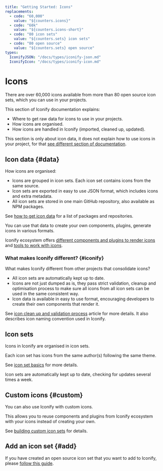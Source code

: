 ```yaml
title: "Getting Started: Icons"
replacements:
  - code: "60,000"
    value: "${counters.icons}"
  - code: "60k"
    value: "${counters.icons-short}"
  - code: "80 icon sets"
    value: "${counters.sets} icon sets"
  - code: "80 open source"
    value: "${counters.sets} open source"
types:
  IconifyJSON: "/docs/types/iconify-json.md"
  IconifyIcon: "/docs/types/iconify-icon.md"
```

# Icons

There are over 60,000 icons available from more than 80 open source icon sets, which you can use in your projects.

This section of Iconify documentation explains:

- Where to get raw data for icons to use in your projects.
- How icons are organised.
- How icons are handled in Iconify (imported, cleaned up, updated).

This section is only about icon data, it does not explain how to use icons in your project,
for that [see different section of documentation](/docs/usage/index.md).

## Icon data {#data}

How icons are organised:

- Icons are grouped in icon sets. Each icon set contains icons from the same source.
- Icon sets are exported in easy to use JSON format, which includes icons and extra metadata.
- All icon sets are stored in one main GitHub repository, also available as NPM packages.

See [how to get icon data](./icon-data.md) for a list of packages and repositories.

You can use that data to create your own components, plugins, generate icons in various formats.

Iconify ecosystem offers [different components and plugins to render icons](/docs/usage/index.md) and [tools to work with icons](/docs/tools/index.md).

### What makes Iconify different? {#iconify}

What makes Iconify different from other projects that consolidate icons?

- All icon sets are automatically kept up to date.
- Icons are not just dumped as is, they pass strict validation, cleanup and optimisation process to make sure all icons from all icon sets can be used in the same consistent way.
- Icon data is available in easy to use format, encouraging developers to create their own components that render it.

See [icon clean up and validation process](./icon-basics.md) article for more details. It also describes icon naming convention used in Iconify.

## Icon sets

Icons in Iconify are organised in icon sets.

Each icon set has icons from the same author(s) following the same theme.

See [icon set basics](./icon-set-basics.md) for more details.

Icon sets are automatically kept up to date, checking for updates several times a week.

## Custom icons {#custom}

You can also use Iconify with custom icons.

This allows you to reuse components and plugins from Iconify ecosystem with your icons instead of creating your own.

See [building custom icon sets](./custom.md) for details.

## Add an icon set {#add}

If you have created an open source icon set that you want to add to Iconify, please [follow this guide](/docs/articles/add-icon-set/index.md).
